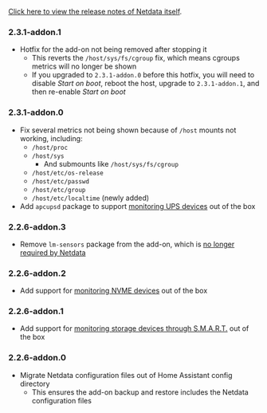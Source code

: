 <!-- https://developers.home-assistant.io/docs/add-ons/presentation#keeping-a-changelog -->

[Click here to view the release notes of Netdata itself](https://github.com/netdata/netdata/releases).

### 2.3.1-addon.1

- Hotfix for the add-on not being removed after stopping it
  - This reverts the `/host/sys/fs/cgroup` fix, which means cgroups metrics will no longer be shown
  - If you upgraded to `2.3.1-addon.0` before this hotfix, you will need to disable _Start on boot_, reboot the host, upgrade to `2.3.1-addon.1`, and then re-enable _Start on boot_

### 2.3.1-addon.0

- Fix several metrics not being shown because of `/host` mounts not working, including:
  - `/host/proc`
  - `/host/sys`
    - And submounts like `/host/sys/fs/cgroup`
  - `/host/etc/os-release`
  - `/host/etc/passwd`
  - `/host/etc/group`
  - `/host/etc/localtime` (newly added)
- Add `apcupsd` package to support [monitoring UPS devices](https://learn.netdata.cloud/docs/collecting-metrics/ups/apc-ups) out of the box

### 2.2.6-addon.3

- Remove `lm-sensors` package from the add-on, which is [no longer required by Netdata](https://community.netdata.cloud/t/temperature-on-raspberryi-pi-lm-sensors-deprecated/5910)

### 2.2.6-addon.2

- Add support for [monitoring NVME devices](https://learn.netdata.cloud/docs/collecting-metrics/storage,-mount-points-and-filesystems/nvme-devices) out of the box

### 2.2.6-addon.1

- Add support for [monitoring storage devices through S.M.A.R.T.](https://learn.netdata.cloud/docs/collecting-metrics/hardware-devices-and-sensors/s.m.a.r.t.) out of the box

### 2.2.6-addon.0

- Migrate Netdata configuration files out of Home Assistant config directory
  - This ensures the add-on backup and restore includes the Netdata configuration files
